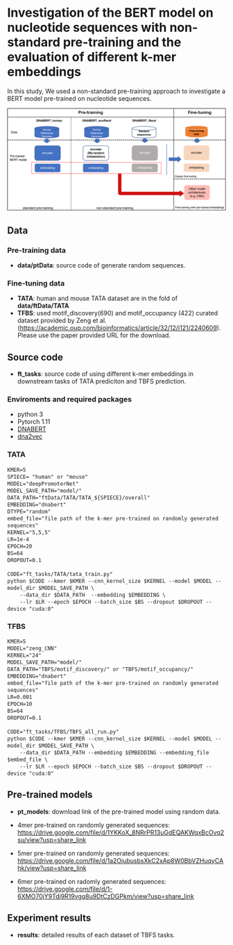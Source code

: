 # Investigation of the BERT model on nucleotide sequences with non-standard pre-training and the evaluation of different k-mer embeddings

In this study, We used a non-standard pre-training approach to investigate a BERT model pre-trained on nucleotide sequences. 

![](figures/nonstandard_pretrain.png)


## Data

### Pre-training data
* **data/ptData**: source code of generate random sequences.
### Fine-tuning data
* **TATA**: human and mouse TATA dataset are in the fold of **data/ftData/TATA**
* **TFBS**: used motif_discovery(690) and motif_occupancy (422) curated dataset provided by Zeng et al. (https://academic.oup.com/bioinformatics/article/32/12/i121/2240609).
Please use the paper provided URL for the download.


## Source code
* **ft_tasks**: source code of using different k-mer embeddings in downstream tasks of TATA prediciton and TBFS prediction.

### Enviroments and required packages

- python 3
- Pytorch 1.11 
- [DNABERT](https://github.com/jerryji1993/DNABERT) 
- [dna2vec](https://github.com/pnpnpn/dna2vec)


### TATA
```
KMER=5
SPIECE= "human" or "mouse"
MODEL="deepPromoterNet"
MODEL_SAVE_PATH="model/"
DATA_PATH="ftData/TATA/TATA_${SPIECE}/overall"
EMBEDDING="dnabert"
DTYPE="random"
embed_file="file path of the k-mer pre-trained on randomly generated sequences"
KERNEL="5,5,5"
LR=1e-4
EPOCH=20
BS=64
DROPOUT=0.1

CODE="ft_tasks/TATA/tata_train.py"
python $CODE --kmer $KMER --cnn_kernel_size $KERNEL --model $MODEL --model_dir $MODEL_SAVE_PATH \
    --data_dir $DATA_PATH  --embedding $EMBEDDING \
    --lr $LR --epoch $EPOCH --batch_size $BS --dropout $DROPOUT --device "cuda:0"
```

### TFBS
```
KMER=5
MODEL="zeng_CNN"
KERNEL="24" 
MODEL_SAVE_PATH="model/"
DATA_PATH="TBFS/motif_discovery/" or "TBFS/motif_occupancy/"
EMBEDDING="dnabert"
embed_file="file path of the k-mer pre-trained on randomly generated sequences"
LR=0.001
EPOCH=10
BS=64
DROPOUT=0.1

CODE="ft_tasks/TFBS/TBFS_all_run.py"
python $CODE --kmer $KMER --cnn_kernel_size $KERNEL --model $MODEL --model_dir $MODEL_SAVE_PATH \
	--data_dir $DATA_PATH --embedding $EMBEDDING --embedding_file $embed_file \
	--lr $LR --epoch $EPOCH --batch_size $BS --dropout $DROPOUT --device "cuda:0" 
```


## Pre-trained models
* **pt_models**:  download link of the pre-trained model using random data.

* 4mer pre-trained on randomly generated sequences:
https://drive.google.com/file/d/1YKKoX_8NRrPR13uGdEQAKWqxBcOvq2su/view?usp=share_link

* 5mer pre-trained on randomly generated sequences:
https://drive.google.com/file/d/1a2OjubusbsXkC2xAp8W0BbVZHuqyCAhk/view?usp=share_link

* 6mer pre-trained on radomly generated sequences:
https://drive.google.com/file/d/1-6XMO70jY9Tdj9R19vgq8u9DtCzDGPkm/view?usp=share_link

## Experiment results
* **results**: detailed results of each dataset of TBFS tasks.
